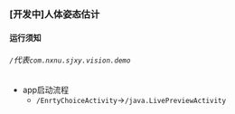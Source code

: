 ### [开发中]人体姿态估计

#### 运行须知
###### `/`代表`com.nxnu.sjxy.vision.demo`
+ app启动流程
   * `/EnrtyChoiceActivity`->`/java.LivePreviewActivity`